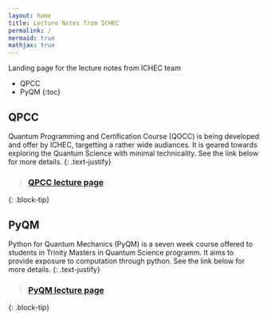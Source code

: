 ```yaml
---
layout: home
title: Lecture Notes from ICHEC
permalink: /
mermaid: true
mathjax: true
---
```


Landing page for the lecture notes from ICHEC team

- QPCC
- PyQM
{:toc}

## QPCC
Quantum Programming and Certification Course (QOCC) is being developed and offer by ICHEC, targetting a rather wide audiances. It is geared towards exploring the Quantum Science with minimal technicality. See the link below for more details.
{: .text-justify}

> ### [QPCC lecture page](https://ichec.github.io/qpcc/)
{: .block-tip}

## PyQM
Python for Quantum Mechanics (PyQM) is a seven week course offered to students in Trinity Masters in Quantum Science programm. It aims to provide exposure to computation through python. See the link below for more details.
{: .text-justify}

> ### [PyQM lecture page](https://ichec.github.io/pyqm/)
{: .block-tip}

